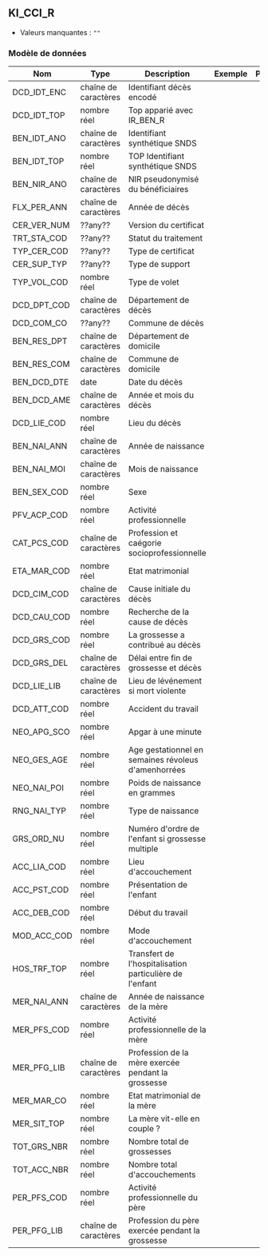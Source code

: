 <!-- SPDX-License-Identifier: MPL-2.0 -->
## KI_CCI_R

- Valeurs manquantes : `""`

### Modèle de données

|Nom|Type|Description|Exemple|Propriétés|
|-|-|-|-|-|
|DCD_IDT_ENC|chaîne de caractères|Identifiant décès encodé|||
|DCD_IDT_TOP|nombre réel|Top apparié avec IR_BEN_R|||
|BEN_IDT_ANO|chaîne de caractères|Identifiant synthétique SNDS|||
|BEN_IDT_TOP|nombre réel|TOP Identifiant synthétique SNDS|||
|BEN_NIR_ANO|chaîne de caractères|NIR pseudonymisé du bénéficiaires|||
|FLX_PER_ANN|chaîne de caractères|Année de décès|||
|CER_VER_NUM|??any??|Version du certificat|||
|TRT_STA_COD|??any??|Statut du traitement|||
|TYP_CER_COD|??any??|Type de certificat|||
|CER_SUP_TYP|??any??|Type de support|||
|TYP_VOL_COD|nombre réel|Type de volet|||
|DCD_DPT_COD|chaîne de caractères|Département de décès|||
|DCD_COM_CO|??any??|Commune de décès|||
|BEN_RES_DPT|chaîne de caractères|Département de domicile|||
|BEN_RES_COM|chaîne de caractères|Commune de domicile|||
|BEN_DCD_DTE|date|Date du décès|||
|BEN_DCD_AME|chaîne de caractères|Année et mois du décès|||
|DCD_LIE_COD|nombre réel|Lieu du décès|||
|BEN_NAI_ANN|chaîne de caractères|Année de naissance|||
|BEN_NAI_MOI|chaîne de caractères|Mois de naissance|||
|BEN_SEX_COD|nombre réel|Sexe|||
|PFV_ACP_COD|nombre réel|Activité professionnelle|||
|CAT_PCS_COD|chaîne de caractères|Profession et caégorie socioprofessionnelle|||
|ETA_MAR_COD|nombre réel|Etat matrimonial|||
|DCD_CIM_COD|chaîne de caractères|Cause initiale du décès|||
|DCD_CAU_COD|nombre réel|Recherche de la cause de décès|||
|DCD_GRS_COD|nombre réel|La grossesse a contribué au décès|||
|DCD_GRS_DEL|chaîne de caractères|Délai entre fin de grossesse et décès|||
|DCD_LIE_LIB|chaîne de caractères|Lieu de lévénement si mort violente|||
|DCD_ATT_COD|nombre réel|Accident du travail|||
|NEO_APG_SCO|nombre réel|Apgar à une minute|||
|NEO_GES_AGE|nombre réel|Age gestationnel en semaines révoleus d'amenhorrées|||
|NEO_NAI_POI|nombre réel|Poids de naissance en grammes|||
|RNG_NAI_TYP|nombre réel|Type de naissance|||
|GRS_ORD_NU|nombre réel|Numéro d'ordre de l'enfant si grossesse multiple|||
|ACC_LIA_COD|nombre réel|Lieu d'accouchement|||
|ACC_PST_COD|nombre réel|Présentation de l'enfant|||
|ACC_DEB_COD|nombre réel|Début du travail|||
|MOD_ACC_COD|nombre réel|Mode d'accouchement|||
|HOS_TRF_TOP|nombre réel|Transfert de l'hospitalisation particulière de l'enfant|||
|MER_NAI_ANN|chaîne de caractères|Année de naissance de la mère|||
|MER_PFS_COD|nombre réel|Activité professionnelle de la mère|||
|MER_PFG_LIB|chaîne de caractères|Profession de la mère exercée pendant la grossesse|||
|MER_MAR_CO|nombre réel|Etat matrimonial de la mère|||
|MER_SIT_TOP|nombre réel|La mère vit-elle en couple ?|||
|TOT_GRS_NBR|nombre réel|Nombre total de grossesses|||
|TOT_ACC_NBR|nombre réel|Nombre total d'accouchements|||
|PER_PFS_COD|nombre réel|Activité professionnelle du père|||
|PER_PFG_LIB|chaîne de caractères|Profession du père exercée pendant la grossesse|||
